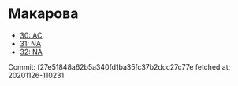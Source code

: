 # Макарова
- [30: AC](30.md)
- [31: NA](31.md)
- [32: NA](32.md)

Commit: f27e51848a62b5a340fd1ba35fc37b2dcc27c77e
 fetched at: 20201126-110231
